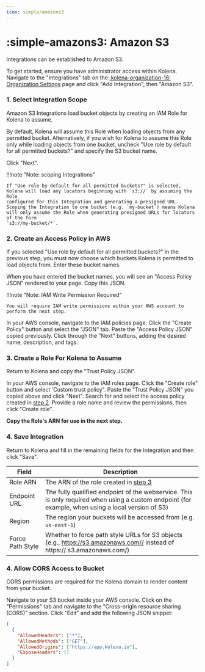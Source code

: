 ```yaml
---
icon: simple/amazons3
---
```


# :simple-amazons3: Amazon S3

Integrations can be established to Amazon S3.

To get started, ensure you have administrator access within Kolena.
Navigate to the "Integrations" tab on the [:kolena-organization-16: Organization Settings](https://app.kolena.io/redirect/organization?tab=integrations) page and click "Add Integration", then "Amazon S3".

### 1. Select Integration Scope

Amazon S3 Integrations load bucket objects by creating an IAM Role for Kolena to assume.

By default, Kolena will assume this Role when loading objects from any permitted bucket.
Alternatively, if you wish for Kolena to assume this Role only while loading objects from one bucket, uncheck
"Use role by default for all permitted buckets?" and specify the S3 bucket name.

Click "Next".

!!!note "Note: scoping Integrations"

    If "Use role by default for all permitted buckets?" is selected, Kolena will load any locators beginning with `s3://` by assuming the Role
    configured for this Integration and generating a presigned URL.
    Scoping the Integration to one bucket (e.g. `my-bucket`) means Kolena will only assume the Role when generating presigned URLs for locators of the form
    `s3://my-bucket/*`.

### 2. Create an Access Policy in AWS

If you selected "Use role by default for all permitted buckets?" in the previous step, you must now choose which buckets
Kolena is permitted to load objects from.
Enter these bucket names.

When you have entered the bucket names, you will see an "Access Policy JSON" rendered to your page.
Copy this JSON.

!!!note "Note: IAM Write Permission Required"

    You will require IAM write permissions within your AWS account to perform the next step.

In your AWS console, navigate to the IAM policies page.
Click the "Create Policy" button and select the "JSON" tab.
Paste the "Access Policy JSON" copied previously.
Click through the "Next" buttons, adding the desired name, description, and tags.

### 3. Create a Role For Kolena to Assume

Return to Kolena and copy the "Trust Policy JSON".

In your AWS console, navigate to the IAM roles page.
Click the "Create role" button and select 'Custom trust policy".
Paste the "Trust Policy JSON" you copied above and click "Next".
Search for and select the access policy created in [step 2](#2-create-an-access-policy-in-aws).
Provide a role name and review the permissions, then click "Create role".

**Copy the Role's ARN for use in the next step.**

### 4. Save Integration

Return to Kolena and fill in the remaining fields for the Integration and then click "Save".

| Field            | Description                                                                                                                                        |
| ---------------- | -------------------------------------------------------------------------------------------------------------------------------------------------- |
| Role ARN         | The ARN of the role created in [step 3](#3-create-a-role-for-kolena-to-assume)                                                                     |
| Endpoint URL     | The fully qualified endpoint of the webservice. This is only required when using a custom endpoint (for example, when using a local version of S3) |
| Region           | The region your buckets will be accessed from (e.g. `us-east-1`)                                                                                   |
| Force Path Style | Whether to force path style URLs for S3 objects (e.g., https://s3.amazonaws.com// instead of https://.s3.amazonaws.com/)                           |

### 4. Allow CORS Access to Bucket

CORS permissions are required for the Kolena domain to render content from your bucket.

Navigate to your S3 bucket inside your AWS console.
Click on the "Permissions" tab and navigate to the "Cross-origin resource sharing (CORS)" section.
Click "Edit" and add the following JSON snippet:

```json
[
  {
    "AllowedHeaders": ["*"],
    "AllowedMethods": ["GET"],
    "AllowedOrigins": ["https://app.kolena.io"],
    "ExposeHeaders": []
  }
]
```

